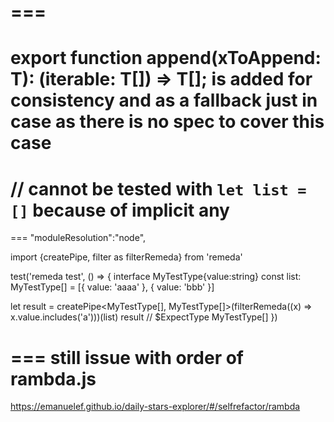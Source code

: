 ===
===
export function append<T>(xToAppend: T): (iterable: T[]) => T[]; is added for consistency and as a fallback just in case as there is no spec to cover this case
===
// cannot be tested with `let list = []` because of implicit any
===
===
    "moduleResolution":"node",

import {createPipe, filter as filterRemeda} from 'remeda'

test('remeda test', () => {
  interface MyTestType{value:string}
  const list: MyTestType[] = [{ value: 'aaaa' }, { value: 'bbb' }]
  
  let result = createPipe<MyTestType[], MyTestType[]>(filterRemeda((x) => x.value.includes('a')))(list)
  result // $ExpectType MyTestType[]
})

===
still issue with order of rambda.js
===
https://emanuelef.github.io/daily-stars-explorer/#/selfrefactor/rambda